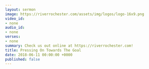```yaml
---
layout: sermon
image: https://riverrochester.com/assets/img/logos/logo-16x9.png
video_id:
- none
audio_id:
- none
verses:
- none
summary: Check us out online at https://riverrochester.com!
title: Pressing On Towards The Goal
date: 2018-06-11 00:00:00 +0000
published: false
---
```

